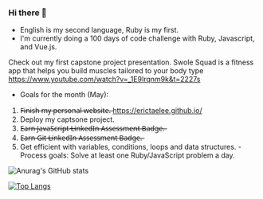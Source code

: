 ### Hi there 👋

- English is my second language, Ruby is my first. 
- I'm currently doing a 100 days of code challenge with Ruby, Javascript, and Vue.js.

Check out my first capstone project presentation. Swole Squad is a fitness app that helps you build muscles tailored to your body type
https://www.youtube.com/watch?v=_1E9Irqnm9k&t=2227s
 

- Goals for the month (May):
1. F̶i̶n̶i̶s̶h̶ ̶m̶y̶ ̶p̶e̶r̶s̶o̶n̶a̶l̶ ̶w̶e̶b̶s̶i̶t̶e̶.̶ https://erictaelee.github.io/
2. Deploy my captsone project.
3. E̶a̶r̶n̶ ̶J̶a̶v̶a̶S̶c̶r̶i̶p̶t̶ ̶L̶i̶n̶k̶e̶d̶I̶n̶ ̶A̶s̶s̶e̶s̶s̶m̶e̶n̶t̶ ̶B̶a̶d̶g̶e̶.̶
4. E̶a̶r̶n̶ ̶G̶i̶t̶ ̶L̶i̶n̶k̶e̶d̶I̶n̶ ̶A̶s̶s̶e̶s̶s̶m̶e̶n̶t̶ ̶B̶a̶d̶g̶e̶.̶
5. Get efficient with variables, conditions, loops and data structures. 
  -Process goals: Solve at least one Ruby/JavaScript problem a day.



<!--
**erictaelee/erictaelee** is a ✨ _special_ ✨ repository because its `README.md` (this file) appears on your GitHub profile.

Here are some ideas to get you started:

- 🔭 I’m currently working on ...
- 🌱 I’m currently learning ...
- 👯 I’m looking to collaborate on ...
- 🤔 I’m looking for help with ...
- 💬 Ask me about ...
- 📫 How to reach me: ...
- 😄 Pronouns: ...
- ⚡ Fun fact: ...
-->




![Anurag's GitHub stats](https://github-readme-stats.vercel.app/api?username=erictaelee&theme=vue&show_icons=true)



[![Top Langs](https://github-readme-stats.vercel.app/api/top-langs/?username=erictaelee&theme=vue)](https://github.com/anuraghazra/github-readme-stats)
